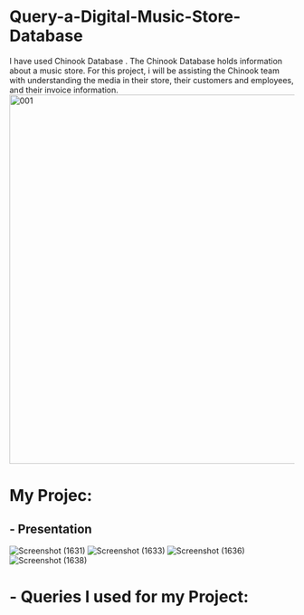 # Query-a-Digital-Music-Store-Database 

I have used Chinook Database . The Chinook Database holds information about a music store. For this project, i will be assisting the Chinook team with understanding the media in their store, their customers and employees, and their invoice information.
<img width="652" alt="001" src="https://user-images.githubusercontent.com/70021800/230799313-8ea08f04-d66c-4cf2-bb81-b56b727dff45.png">

# My Projec:
 
 ## - Presentation
 ![Screenshot (1631)](https://user-images.githubusercontent.com/70021800/230799393-3a4fb138-8036-4bf7-a2e0-4979f332387b.png)
 ![Screenshot (1633)](https://user-images.githubusercontent.com/70021800/230799436-e214b67b-2fce-4fab-a1a2-ca62fa017162.png)
![Screenshot (1636)](https://user-images.githubusercontent.com/70021800/230799519-2f11cad7-d1dc-4cb7-aa1e-b57678500d3f.png)
![Screenshot (1638)](https://user-images.githubusercontent.com/70021800/230799632-5593ca17-7336-40b4-940b-ada9a1541cf3.png)


# - Queries I used for my Project:




